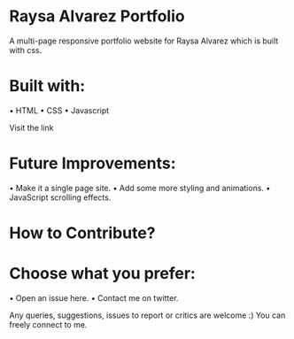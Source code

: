 # Raysa Alvarez Portfolio

A multi-page responsive portfolio website for Raysa Alvarez which is built with css.

# Built with:

•	HTML
•	CSS
•	Javascript
 
Visit the link 


# Future Improvements:

•	  Make it a single page site.
•	  Add some more styling and animations.
•	  JavaScript scrolling effects.

# How to Contribute?

# Choose what you prefer:

•	Open an issue here.
•	Contact me on twitter.


Any queries, suggestions, issues to report or critics are welcome :) You can freely connect to me.
